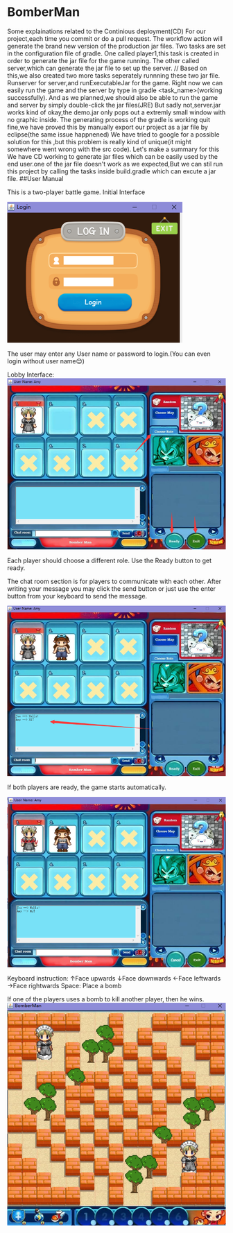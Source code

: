 # BomberMan
Some explainations related to the Continious deployment(CD)
For our project,each time you commit or do a pull request.
The workflow action will generate the brand new version of the production jar files.
Two tasks are set in the configuration file of gradle.
One called player1,this task is created in order to generate the jar file for the game running.
The other called server,which can generate the jar file to set up the server.
//
Based on this,we also created two more tasks seperately runnning these two jar file.
Runserver for server,and runExecutableJar for the game. 
Right now we can easily run the game and the server by type in gradle <task_name>(working successfully).
And as we planned,we should also be able to run the game and server by simply double-click the jar files(JRE)
But sadly not,server.jar works kind of okay,the demo.jar only pops out a extremly small window with no graphic inside.
The generating process of the gradle is working quit fine,we have proved this by manually export our project as a jar file by eclipse(the same issue happnened)
We have tried to google for a possible solution for this ,but this problem is really kind of unique(it might somewhere went wrong with the src code).
Let's make a summary for this
We have CD working to generate jar files which can be easily used by the end user.one of the jar file doesn't work as we expected,But we can stil run this project by calling the tasks inside build.gradle which can excute a jar file. 
##User Manual

This is a two-player battle game.
Initial Interface

![Image text](https://github.com/FOXBAOBAO/BomberMan/blob/CreateCI/images/interface.png)

The user may enter any User name or password to login.(You can even login without user name😊)

Lobby Interface:
![Image text](https://github.com/FOXBAOBAO/BomberMan/blob/CreateCI/images/lobby%20interface.png)

Each player should choose a different role.
Use the Ready button to get ready.
 
The chat room section is for players to communicate with each other.
After writing your message you may click the send button or just use the enter button from your keyboard to send the message.

![Image text](https://github.com/FOXBAOBAO/BomberMan/blob/CreateCI/images/message%20section.png)

If both players are ready, the game starts automatically.

![Image text](https://github.com/FOXBAOBAO/BomberMan/blob/CreateCI/images/two%20players%20ready.png)

Keyboard instruction:
↑Face upwards
↓Face downwards
←Face leftwards
→Face rightwards
Space: Place a bomb

If one of the players uses a bomb to kill another player, then he wins.
![Image text](https://github.com/FOXBAOBAO/BomberMan/blob/CreateCI/images/battle.png)
